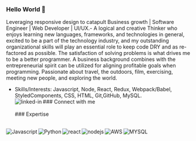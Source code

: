 ### Hello World 👋
Leveraging responsive design to catapult Business growth | Software Engineer | Web Developer | UI/UX.- 
A logical and creative Thinker who enjoys learning new languages, frameworks, and technologies in general, excited to be a part of the technology industry, and my outstanding organizational skills will play an essential role to keep code DRY and as re-factored as possible. The satisfaction of solving problems is what drives me to be a better programmer. A business background combines with the entrepreneurial spirit can be utilized for aligning profitable goals when programming. Passionate about travel, the outdoors, film, exercising, meeting new people, and exploring the world.
- Skills/Interests: Javascript, Node, React, Redux, Webpack/Babel, StyledComponents, CSS, HTML, Git,GitHub, MySQL.
<br>### Connect with me
[<img align="left" alt="linked-in" src="https://img.shields.io/badge/linkedin-%230077B5.svg?&style=for-the-badge&logo=linkedin&logoColor=white" />](https://www.linkedin.com/in/mrrakeshraj/)<br>
<br>### Expertise
<br>
<img align="left" alt="Javascript" src="https://img.shields.io/badge/JavaScript-F7DF1E?style=for-the-badge&logo=javascript&logoColor=black" />
<img align="left" alt="Python" src="https://img.shields.io/badge/Python-3776AB?style=for-the-badge&logo=python&logoColor=white" />
<img align="left" alt="react" src="https://img.shields.io/badge/react%20-%2320232a.svg?&style=for-the-badge&logo=react&logoColor=%2361DAFB" />
<img align="left" alt="nodejs" src="https://img.shields.io/badge/node.js%20-%2343853D.svg?&style=for-the-badge&logo=node.js&logoColor=white" />
<img align="left" alt="AWS" src="https://img.shields.io/badge/Amazon%20AWS-%23232F3E?logo=amazon-aws&logoColor=white&style=for-the-badge" />
<img align="left" alt="MYSQL" src="https://img.shields.io/badge/MySQL-00000F?style=for-the-badge&logo=mysql&logoColor=white" />
<br>
<br>
